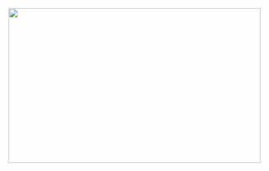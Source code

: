 <div style="display: flex; justify-content: space-between;">
    <img height="310px" width="100%" src="https://github-readme-stats.vercel.app/api?username=UCodeUStory&bg_color=30,000000,055570&title_color=fff40f&text_color=fff&hide_border=true"/>
</div>
<!--
**UCodeUStory/UCodeUStory** is a ✨ _special_ ✨ repository because its `README.md` (this file) appears on your GitHub profile.

Here are some ideas to get you started:

- 🔭 I’m currently working on ...
- 🌱 I’m currently learning ...
- 👯 I’m looking to collaborate on ...
- 🤔 I’m looking for help with ...
- 💬 Ask me about ...
- 📫 How to reach me: ...
- 😄 Pronouns: ...
- ⚡ Fun fact: ...
-->
